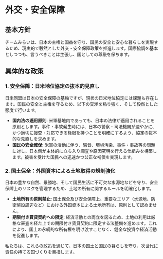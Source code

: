 # 外交・安全保障

## 基本方針

チームみらいは、日本の主権と国益を守り、国民の安全と安心な暮らしを実現するため、現実的で毅然とした外交・安全保障政策を推進します。国際協調を基本としつつも、言うべきことは主張し、国としての尊厳を保ちます。

## 具体的な政策

### 1. 安全保障：日米地位協定の抜本的見直し

日米同盟は日本の安全保障の基軸ですが、現状の日米地位協定には課題も存在します。国民の安全と主権を守るため、以下の交渉を粘り強く、そして毅然とした態度で行います。

*   **国内法の適用原則**: 米軍基地内であっても、日本の法律が適用されることを原則とします。事件・事故発生時には、日本の警察・司法機関が速やかに、かつ適切に捜査・対応できる権限を持つことを明確にするよう、協定の抜本的な見直しを求めます。
*   **国民の安全確保**: 米軍の活動に伴う、騒音、環境汚染、事件・事故等の問題に対し、日本側が主体的に立ち入り調査や原因究明を行える仕組みを構築します。被害を受けた国民への迅速かつ公正な補償を実現します。

### 2. 国土保全：外国資本による土地取得の規制強化

日本の豊かな自然、景勝地、そして国民生活に不可欠な水源地などを守り、安全保障上のリスクを管理するため、土地の所有に関するルールを明確化します。

*   **土地所有の原則禁止**: 国土保全及び安全保障上、重要なエリア（水源地、防衛施設周辺など）における外国資本による土地所有は、原則として認めません。
*   **期限付き賃貸契約への限定**: 経済活動との両立を図るため、土地の利用は厳格な審査を経た上での期限付き賃貸契約に限定する法整備を進めます。これにより、国土の永続的な所有権を明け渡すことなく、健全な投資や経済活動を促進します。

私たちは、これらの政策を通じて、日本の国土と国民の暮らしを守り、次世代に責任の持てる国づくりを目指します。